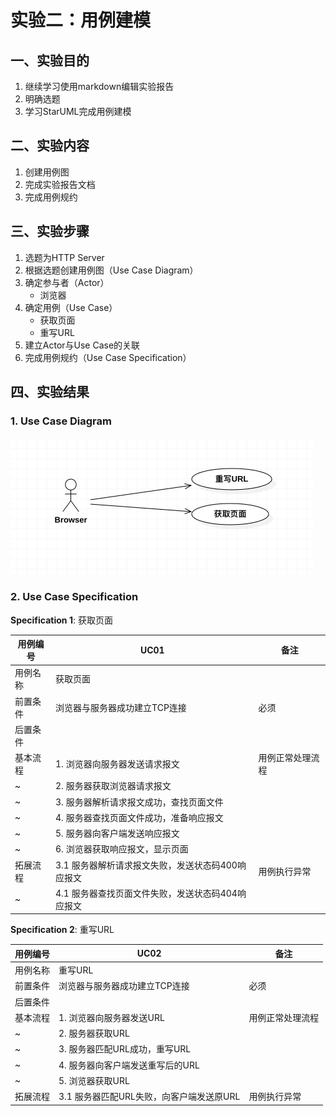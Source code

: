 # 实验二：用例建模

## 一、实验目的
1. 继续学习使用markdown编辑实验报告
2. 明确选题
3. 学习StarUML完成用例建模

## 二、实验内容
1. 创建用例图
2. 完成实验报告文档
3. 完成用例规约

## 三、实验步骤
1. 选题为HTTP Server
2. 根据选题创建用例图（Use Case Diagram）
3. 确定参与者（Actor）
    - 浏览器
4. 确定用例（Use Case）
    - 获取页面
    - 重写URL
5. 建立Actor与Use Case的关联
6. 完成用例规约（Use Case Specification）

## 四、实验结果

### 1. Use Case Diagram
![lab2-HTTP_UseCaseDiagram](./lab2_UseCaseDiagram.jpg)

### 2. Use Case Specification

**Specification 1**: 获取页面

| 用例编号 | UC01 | 备注 |
| ------- | ---- | --- |
| 用例名称 | 获取页面 |  |
| 前置条件 | 浏览器与服务器成功建立TCP连接 | 必须 |
| 后置条件 |  |  |
| 基本流程 | 1. 浏览器向服务器发送请求报文 | 用例正常处理流程 |
| ~ | 2. 服务器获取浏览器请求报文 | |
| ~ | 3. 服务器解析请求报文成功，查找页面文件 | |
| ~ | 4. 服务器查找页面文件成功，准备响应报文 | |
| ~ | 5. 服务器向客户端发送响应报文 | |
| ~ | 6. 浏览器获取响应报文，显示页面 | |
| 拓展流程 | 3.1 服务器解析请求报文失败，发送状态码400响应报文 | 用例执行异常 |
| ~ | 4.1 服务器查找页面文件失败，发送状态码404响应报文 | |

**Specification 2**: 重写URL

| 用例编号 | UC02 | 备注 |
| ------- | ---- | --- |
| 用例名称 | 重写URL |  |
| 前置条件 | 浏览器与服务器成功建立TCP连接 | 必须 |
| 后置条件 |  |  |
| 基本流程 | 1. 浏览器向服务器发送URL | 用例正常处理流程 |
| ~ | 2. 服务器获取URL | |
| ~ | 3. 服务器匹配URL成功，重写URL | |
| ~ | 4. 服务器向客户端发送重写后的URL | |
| ~ | 5. 浏览器获取URL | |
| 拓展流程 | 3.1 服务器匹配URL失败，向客户端发送原URL | 用例执行异常 |
